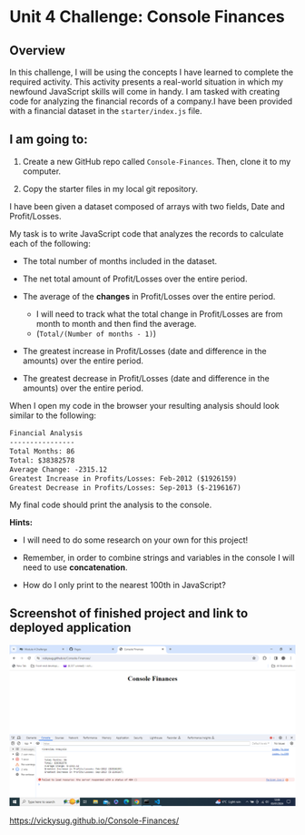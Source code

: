# Unit 4 Challenge: Console Finances

## Overview

In this challenge, I will be using the concepts I have learned to complete the required activity. This activity presents a real-world situation in which my newfound JavaScript skills will come in handy. I am tasked with creating code for analyzing the financial records of a company.I have been provided with a financial dataset in the `starter/index.js` file.

## I am going to:

1. Create a new GitHub repo called `Console-Finances`. Then, clone it to my computer.

2. Copy the starter files in my local git repository.

I have been given a dataset composed of arrays with two fields, Date and Profit/Losses.

My task is to write JavaScript code that analyzes the records to calculate each of the following:

* The total number of months included in the dataset.

* The net total amount of Profit/Losses over the entire period.

* The average of the **changes** in Profit/Losses over the entire period.
  * I will need to track what the total change in Profit/Losses are from month to month and then find the average.
  * (`Total/(Number of months - 1)`)

* The greatest increase in Profit/Losses (date and difference in the amounts) over the entire period.

* The greatest decrease in Profit/Losses (date and difference in the amounts) over the entire period.

When I open my code in the browser your resulting analysis should look similar to the following:

  ```text
  Financial Analysis 
  ----------------
  Total Months: 86
  Total: $38382578
  Average Change: -2315.12
  Greatest Increase in Profits/Losses: Feb-2012 ($1926159)
  Greatest Decrease in Profits/Losses: Sep-2013 ($-2196167)
  ```

My final code should print the analysis to the console.

**Hints:**

* I will need to do some research on your own for this project!

* Remember, in order to combine strings and variables in the console I will need to use **concatenation**.

* How do I only print to the nearest 100th in JavaScript?

## Screenshot of finished project and link to deployed application

![Alt text](image.png)

https://vickysug.github.io/Console-Finances/
